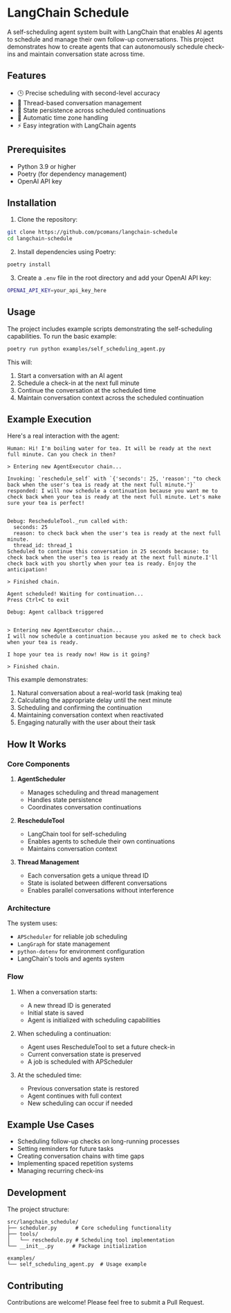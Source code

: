 # LangChain Schedule

A self-scheduling agent system built with LangChain that enables AI agents to schedule and manage their own follow-up conversations. This project demonstrates how to create agents that can autonomously schedule check-ins and maintain conversation state across time.

## Features

- 🕒 Precise scheduling with second-level accuracy
- 🧵 Thread-based conversation management
- 💾 State persistence across scheduled continuations
- 🔄 Automatic time zone handling
- ⚡ Easy integration with LangChain agents

## Prerequisites

- Python 3.9 or higher
- Poetry (for dependency management)
- OpenAI API key

## Installation

1. Clone the repository:
```bash
git clone https://github.com/pcomans/langchain-schedule
cd langchain-schedule
```

2. Install dependencies using Poetry:
```bash
poetry install
```

3. Create a `.env` file in the root directory and add your OpenAI API key:
```bash
OPENAI_API_KEY=your_api_key_here
```

## Usage

The project includes example scripts demonstrating the self-scheduling capabilities. To run the basic example:

```bash
poetry run python examples/self_scheduling_agent.py
```

This will:
1. Start a conversation with an AI agent
2. Schedule a check-in at the next full minute
3. Continue the conversation at the scheduled time
4. Maintain conversation context across the scheduled continuation

## Example Execution

Here's a real interaction with the agent:

```
Human: Hi! I'm boiling water for tea. It will be ready at the next full minute. Can you check in then?

> Entering new AgentExecutor chain...

Invoking: `reschedule_self` with `{'seconds': 25, 'reason': "to check back when the user's tea is ready at the next full minute."}`
responded: I will now schedule a continuation because you want me to check back when your tea is ready at the next full minute. Let's make sure your tea is perfect!


Debug: RescheduleTool._run called with:
  seconds: 25
  reason: to check back when the user's tea is ready at the next full minute.
  thread_id: thread_1
Scheduled to continue this conversation in 25 seconds because: to check back when the user's tea is ready at the next full minute.I'll check back with you shortly when your tea is ready. Enjoy the anticipation!

> Finished chain.

Agent scheduled! Waiting for continuation...
Press Ctrl+C to exit

Debug: Agent callback triggered


> Entering new AgentExecutor chain...
I will now schedule a continuation because you asked me to check back when your tea is ready. 

I hope your tea is ready now! How is it going?

> Finished chain.
```

This example demonstrates:
1. Natural conversation about a real-world task (making tea)
2. Calculating the appropriate delay until the next minute
3. Scheduling and confirming the continuation
4. Maintaining conversation context when reactivated
5. Engaging naturally with the user about their task

## How It Works

### Core Components

1. **AgentScheduler**
   - Manages scheduling and thread management
   - Handles state persistence
   - Coordinates conversation continuations

2. **RescheduleTool**
   - LangChain tool for self-scheduling
   - Enables agents to schedule their own continuations
   - Maintains conversation context

3. **Thread Management**
   - Each conversation gets a unique thread ID
   - State is isolated between different conversations
   - Enables parallel conversations without interference

### Architecture

The system uses:
- `APScheduler` for reliable job scheduling
- `LangGraph` for state management
- `python-dotenv` for environment configuration
- LangChain's tools and agents system

### Flow

1. When a conversation starts:
   - A new thread ID is generated
   - Initial state is saved
   - Agent is initialized with scheduling capabilities

2. When scheduling a continuation:
   - Agent uses RescheduleTool to set a future check-in
   - Current conversation state is preserved
   - A job is scheduled with APScheduler

3. At the scheduled time:
   - Previous conversation state is restored
   - Agent continues with full context
   - New scheduling can occur if needed

## Example Use Cases

- Scheduling follow-up checks on long-running processes
- Setting reminders for future tasks
- Creating conversation chains with time gaps
- Implementing spaced repetition systems
- Managing recurring check-ins

## Development

The project structure:
```
src/langchain_schedule/
├── scheduler.py      # Core scheduling functionality
├── tools/
│   └── reschedule.py # Scheduling tool implementation
└── __init__.py      # Package initialization

examples/
└── self_scheduling_agent.py  # Usage example
```

## Contributing

Contributions are welcome! Please feel free to submit a Pull Request.
